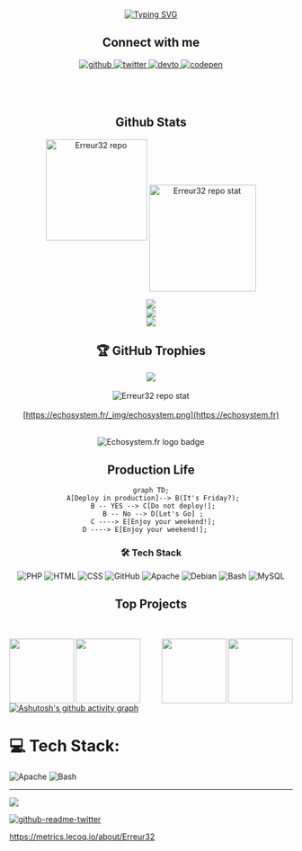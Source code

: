 <div align="center">


<br/>  

[![Typing SVG](https://readme-typing-svg.herokuapp.com?size=21&center=true&width=450&height=65&lines=G33k+%40inside+;Un+Gnu+root+qui+aime+jouer+avec+son+Unix%2C+;quoi+vous+avez+dit+un+Nolife+G33k+%3F;%22+Je+s'appel+root+%22+;%F0%9F%85%B4%F0%9F%86%81%F0%9F%86%81%F0%9F%85%B4%F0%9F%86%84%F0%9F%86%8132+)](https://git.io/typing-svg)
	
## Connect with me  
	
<a href="https://github.com/Erreur32" target="_blank">
<img src=https://img.shields.io/badge/github-%2324292e.svg?&style=for-the-badge&logo=github&logoColor=white alt=github style="margin-bottom: 5px;" />
</a>
<a href="https://twitter.com/Echosystem_fr" target="_blank">
<img src=https://img.shields.io/badge/twitter-%2300acee.svg?&style=for-the-badge&logo=twitter&logoColor=white alt=twitter style="margin-bottom: 5px;" />
</a>
<a href="https://dev.to/Erreur32" target="_blank">
<img src=https://img.shields.io/badge/dev.to-%2308090A.svg?&style=for-the-badge&logo=dev.to&logoColor=white alt=devto style="margin-bottom: 5px;" />
</a>
 <a href="https://codepen.com/Erreur32" target="_blank">
<img src=https://img.shields.io/badge/codepen-%23131417.svg?&style=for-the-badge&logo=codepen&logoColor=white alt=codepen style="margin-bottom: 5px;" />
</a> 

 

<br /><br />


## Github Stats  
  <img src="https://github-readme-stats.vercel.app/api?username=Erreur32&show_icons=true&count_private=true&show_icons=true&theme=dracula"  title="Erreur32 repo" style="height: 180px ;width: auto;"/>
	
<!--<div align="center"><img src="https://github-readme-stats.vercel.app/api?username=erreur32&show_icons=true&count_private=true" align="center" /></div>  -->
 <img src="https://github-readme-stats.vercel.app/api/top-langs/?username=Erreur32&layout=compact&show_icons=true&theme=bear&hide=javascript,css" title="Erreur32 repo stat"  align="center"  style="height: 190px ;width: auto;" />
	
![](https://github-readme-stats.vercel.app/api?username=Erreur32&theme=dark&hide_border=false&include_all_commits=true&count_private=true)<br/>
![](https://github-readme-streak-stats.herokuapp.com/?user=Erreur32&theme=dark&hide_border=false)<br/>
![](https://github-readme-stats.vercel.app/api/top-langs/?username=Erreur32&theme=dark&hide_border=false&include_all_commits=true&count_private=true&layout=compact)

## 🏆 GitHub Trophies
![](https://github-profile-trophy.vercel.app/?username=Erreur32&theme=radical&no-frame=false&no-bg=true&margin-w=4)			 
<br/> <img src="https://komarev.com/ghpvc/?username=erreur32&&style=flat-square" align="center" title="Erreur32 repo stat"/>
<br/>  
 [https://echosystem.fr/_img/echosystem.png](https://echosystem.fr)
	
 <br/> <img src="https://img.shields.io/badge/ECHO-System-blue" title="Echosystem.fr logo badge"></a>

	
## Production Life
	
```mermaid
graph TD;
 A[Deploy in production]--> B(It's Friday?);
 B -- YES --> C[Do not deploy!];
 B -- No --> D[Let's Go] ;
 C ----> E[Enjoy your weekend!];
 D ----> E[Enjoy your weekend!];	
```
	
### 🛠 Tech Stack 

![PHP](https://img.shields.io/badge/-PHP-05122A?style=flat&logo=PHP)
![HTML](https://img.shields.io/badge/-HTML-05122A?style=flat&logo=HTML5)
![CSS](https://img.shields.io/badge/-CSS-05122A?style=flat&logo=CSS3&logoColor=1572B6)
![GitHub](https://img.shields.io/badge/-GitHub-05122A?style=flat&logo=github)
![Apache](https://img.shields.io/badge/-Apache-05122A?style=flat&logo=Apache)
![Debian](https://img.shields.io/badge/-Debian-05122A?style=flat&logo=Debian)
![Bash](https://img.shields.io/badge/-Bash-05122A?style=flat&logo=gnubash)
![MySQL](https://img.shields.io/badge/-MySQL-05122A?style=flat&logo=MySQL)

</div>  
<h2 align="center"> Top Projects </h2>
<br>
 
<!--<a href="https://git.echosystem.fr/Erreur32/MOTDs32"><img src="https://github-readme-stats.vercel.app/api/pin/?username=Erreur32&repo=MOTDs32"></a>	
	-->
  <a align="left" href="https://github.com/Erreur32/NIWPI" title="Ip check"><img align="left" height="115" src="https://github-readme-stats.vercel.app/api/pin/?username=Erreur32&repo=NIWPI&theme=react&border_color=61dafb&border_radius=10"></a>
  
  <a align="right" href="https://github.com/Erreur32/DayZ-Stat-Server" title="Dayz stat Game"><img align="right" height="115" src="https://github-readme-stats.vercel.app/api/pin/?username=Erreur32&repo=DayZ-Stat-Server&theme=react&border_color=61dafb&border_radius=10"></a>
  
  <a align="left" href="https://github.com/Erreur32/Make-My-htpasswd" title="password"><img align="left" height="115" src="https://github-readme-stats.vercel.app/api/pin/?username=Erreur32&repo=Make-My-htpasswd&theme=react&border_color=61dafb&border_radius=10"></a>
  
  <a align="right" href="https://github.com/Erreur32/MOTDs32" title="shell motd"><img align="right" height="115" src="https://github-readme-stats.vercel.app/api/pin/?username=Erreur32&repo=MOTDs32&theme=react&border_color=61dafb&border_radius=10"></a>
 


[![Ashutosh's github activity graph](https://activity-graph.herokuapp.com/graph?username=Erreur32&bg_color=020228&color=eb76ce&line=2f8dbb&point=5a5656&area=true&hide_border=true)](https://github.com/ashutosh00710/github-readme-activity-graph)
<!--
https://ashutosh00710.github.io/github-readme-activity-graph/
-->

<!--
**Erreur32/Erreur32** is a ✨ _special_ ✨ repository because its `README.md` (this file) appears on your GitHub profile.

Here are some ideas to get you started:

- 🔭 I’m currently working on ...
- 🌱 I’m currently learning ...
- 👯 I’m looking to collaborate on ...
- 🤔 I’m looking for help with ...
- 💬 Ask me about ...
- 📫 How to reach me: ...
- 😄 Pronouns: ...
- ⚡ Fun fact: ...
-->


# 💻 Tech Stack:
![Apache](https://img.shields.io/badge/apache-%23D42029.svg?style=plastic&logo=apache&logoColor=white) ![Bash](https://img.shields.io/badge/bash-%23D42029.svg?style=plastic&logo=appveyor&logoColor=white)



---
[![](https://visitcount.itsvg.in/api?id=Erreur32&icon=0&color=0)](https://visitcount.itsvg.in)

<!-- Proudly created with GPRM ( https://gprm.itsvg.in ) -->

 [![github-readme-twitter](https://github-readme-twitter.gazf.vercel.app/api?id=echosystem_fr)](https://github.com/gazf/github-readme-twitter)

 
  https://metrics.lecoq.io/about/Erreur32
	
</div>
